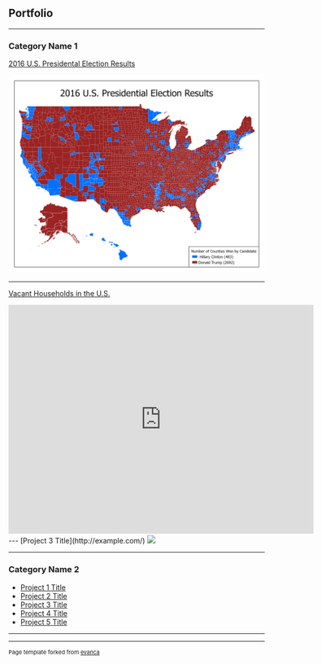 ## Portfolio

---

### Category Name 1 

[2016 U.S. Presidental Election Results](/2016_Presidental_Election/index.md)

<img src="2016_Presidental_Election/2016 Presidental Election Results.png"/>

---
[Vacant Households in the U.S.](/Vacant_Houses_Project/index.html)


<iframe src="https://haxel491.github.io/Vacant_Houses_Project/index.html" width="600" height="450" frameborder="0" style="border:0" allowfullscreen></iframe>
---
[Project 3 Title](http://example.com/)
<img src="images/dummy_thumbnail.jpg?raw=true"/>

---

### Category Name 2

- [Project 1 Title](http://example.com/)
- [Project 2 Title](http://example.com/)
- [Project 3 Title](http://example.com/)
- [Project 4 Title](http://example.com/)
- [Project 5 Title](http://example.com/)

---




---
<p style="font-size:11px">Page template forked from <a href="https://github.com/evanca/quick-portfolio">evanca</a></p>
<!-- Remove above link if you don't want to attibute -->

